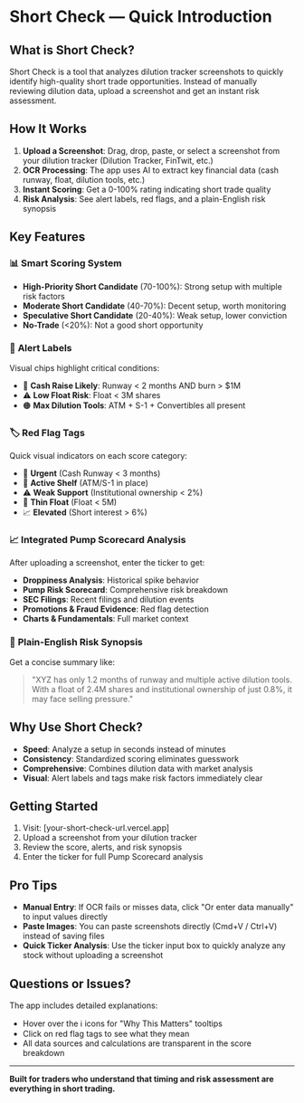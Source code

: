# Short Check — Quick Introduction

## What is Short Check?

Short Check is a tool that analyzes dilution tracker screenshots to quickly identify high-quality short trade opportunities. Instead of manually reviewing dilution data, upload a screenshot and get an instant risk assessment.

## How It Works

1. **Upload a Screenshot**: Drag, drop, paste, or select a screenshot from your dilution tracker (Dilution Tracker, FinTwit, etc.)
2. **OCR Processing**: The app uses AI to extract key financial data (cash runway, float, dilution tools, etc.)
3. **Instant Scoring**: Get a 0-100% rating indicating short trade quality
4. **Risk Analysis**: See alert labels, red flags, and a plain-English risk synopsis

## Key Features

### 📊 **Smart Scoring System**
- **High-Priority Short Candidate** (70-100%): Strong setup with multiple risk factors
- **Moderate Short Candidate** (40-70%): Decent setup, worth monitoring
- **Speculative Short Candidate** (20-40%): Weak setup, lower conviction
- **No-Trade** (<20%): Not a good short opportunity

### 🚨 **Alert Labels**
Visual chips highlight critical conditions:
- 🔴 **Cash Raise Likely**: Runway < 2 months AND burn > $1M
- ⚠️ **Low Float Risk**: Float < 3M shares
- 🟠 **Max Dilution Tools**: ATM + S-1 + Convertibles all present

### 🏷️ **Red Flag Tags**
Quick visual indicators on each score category:
- 🔴 **Urgent** (Cash Runway < 3 months)
- 🧨 **Active Shelf** (ATM/S-1 in place)
- ⚠️ **Weak Support** (Institutional ownership < 2%)
- 🎈 **Thin Float** (Float < 5M)
- 📈 **Elevated** (Short interest > 6%)

### 📈 **Integrated Pump Scorecard Analysis**
After uploading a screenshot, enter the ticker to get:
- **Droppiness Analysis**: Historical spike behavior
- **Pump Risk Scorecard**: Comprehensive risk breakdown
- **SEC Filings**: Recent filings and dilution events
- **Promotions & Fraud Evidence**: Red flag detection
- **Charts & Fundamentals**: Full market context

### 📝 **Plain-English Risk Synopsis**
Get a concise summary like:
> "XYZ has only 1.2 months of runway and multiple active dilution tools. With a float of 2.4M shares and institutional ownership of just 0.8%, it may face selling pressure."

## Why Use Short Check?

- **Speed**: Analyze a setup in seconds instead of minutes
- **Consistency**: Standardized scoring eliminates guesswork
- **Comprehensive**: Combines dilution data with market analysis
- **Visual**: Alert labels and tags make risk factors immediately clear

## Getting Started

1. Visit: [your-short-check-url.vercel.app]
2. Upload a screenshot from your dilution tracker
3. Review the score, alerts, and risk synopsis
4. Enter the ticker for full Pump Scorecard analysis

## Pro Tips

- **Manual Entry**: If OCR fails or misses data, click "Or enter data manually" to input values directly
- **Paste Images**: You can paste screenshots directly (Cmd+V / Ctrl+V) instead of saving files
- **Quick Ticker Analysis**: Use the ticker input box to quickly analyze any stock without uploading a screenshot

## Questions or Issues?

The app includes detailed explanations:
- Hover over the ℹ️ icons for "Why This Matters" tooltips
- Click on red flag tags to see what they mean
- All data sources and calculations are transparent in the score breakdown

---

**Built for traders who understand that timing and risk assessment are everything in short trading.**

